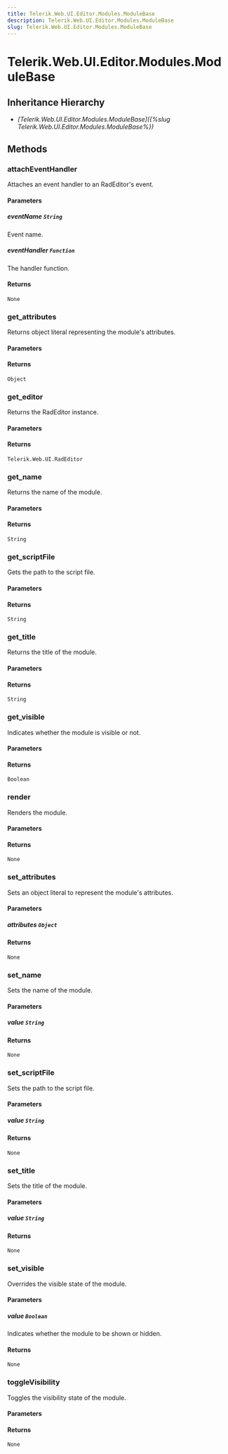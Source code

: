 ```yaml
---
title: Telerik.Web.UI.Editor.Modules.ModuleBase
description: Telerik.Web.UI.Editor.Modules.ModuleBase
slug: Telerik.Web.UI.Editor.Modules.ModuleBase
---
```


# Telerik.Web.UI.Editor.Modules.ModuleBase

## Inheritance Hierarchy

* *[Telerik.Web.UI.Editor.Modules.ModuleBase]({%slug Telerik.Web.UI.Editor.Modules.ModuleBase%})*


## Methods

### attachEventHandler

Attaches an event handler to an RadEditor's event.

#### Parameters

##### eventName `String`

Event name.

##### eventHandler `Function`

The handler function.

#### Returns

`None`

### get_attributes

Returns object literal representing the module's attributes.

#### Parameters

#### Returns

`Object`

### get_editor

Returns the RadEditor instance.

#### Parameters

#### Returns

`Telerik.Web.UI.RadEditor`

### get_name

Returns the name of the module.

#### Parameters

#### Returns

`String`

### get_scriptFile

Gets the path to the script file.

#### Parameters

#### Returns

`String`

### get_title

Returns the title of the module.

#### Parameters

#### Returns

`String`

### get_visible

Indicates whether the module is visible or not.  

#### Parameters

#### Returns

`Boolean`

### render

Renders the module.

#### Parameters

#### Returns

`None`

### set_attributes

Sets an object literal to represent the module's attributes.

#### Parameters

##### attributes `Object` 

#### Returns

`None`

### set_name

Sets the name of the module.

#### Parameters

##### value `String`

#### Returns

`None`



### set_scriptFile

Sets the path to the script file.

#### Parameters

##### value `String`

#### Returns

`None`

### set_title

Sets the title of the module.

#### Parameters

##### value `String`

#### Returns

`None`

### set_visible

Overrides the visible state of the module. 

#### Parameters

##### value `Boolean`

Indicates whether the module to be shown or hidden.

#### Returns

`None`

### toggleVisibility

Toggles the visibility state of the module.

#### Parameters

#### Returns

`None`


